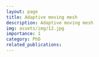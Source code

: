 ```yaml
---
layout: page
title: Adaptive moving mesh 
description: Adaptive moving mesh
img: assets/img/12.jpg
importance: 1
category: PhD
related_publications: 
---
```

